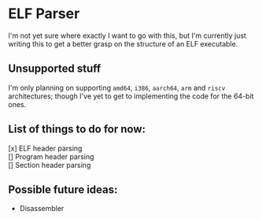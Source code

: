 # ELF Parser

I'm not yet sure where exactly I want to go with this, but I'm currently just writing this to get a better grasp on the structure of an ELF executable.

## Unsupported stuff
I'm only planning on supporting `amd64`, `i386`, `aarch64`, `arm` and `riscv` architectures; though I've yet to get to implementing the code for the 64-bit ones.

## List of things to do for now:
[x] ELF header parsing\
[] Program header parsing\
[] Section header parsing

## Possible future ideas:
- Disassembler

